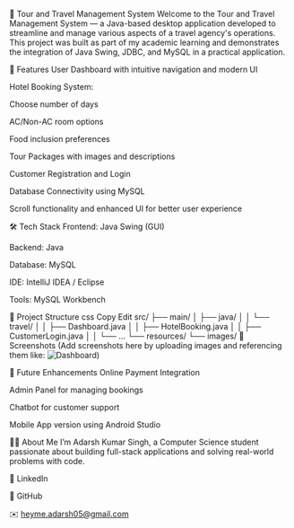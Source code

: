🧳 Tour and Travel Management System
Welcome to the Tour and Travel Management System — a Java-based desktop application developed to streamline and manage various aspects of a travel agency's operations. This project was built as part of my academic learning and demonstrates the integration of Java Swing, JDBC, and MySQL in a practical application.

🚀 Features
User Dashboard with intuitive navigation and modern UI

Hotel Booking System:

Choose number of days

AC/Non-AC room options

Food inclusion preferences

Tour Packages with images and descriptions

Customer Registration and Login

Database Connectivity using MySQL

Scroll functionality and enhanced UI for better user experience

🛠️ Tech Stack
Frontend: Java Swing (GUI)

Backend: Java

Database: MySQL

IDE: IntelliJ IDEA / Eclipse

Tools: MySQL Workbench

📂 Project Structure
css
Copy
Edit
src/
├── main/
│   ├── java/
│   │   └── travel/
│   │       ├── Dashboard.java
│   │       ├── HotelBooking.java
│   │       ├── CustomerLogin.java
│   │       └── ...
└── resources/
    └── images/
📸 Screenshots
(Add screenshots here by uploading images and referencing them like:
![Dashboard](screenshots/dashboard.png))

📌 Future Enhancements
Online Payment Integration

Admin Panel for managing bookings

Chatbot for customer support

Mobile App version using Android Studio

🙋‍♂️ About Me
I’m Adarsh Kumar Singh, a Computer Science student passionate about building full-stack applications and solving real-world problems with code.

🔗 LinkedIn

🐙 GitHub

✉️ heyme.adarsh05@gmail.com

